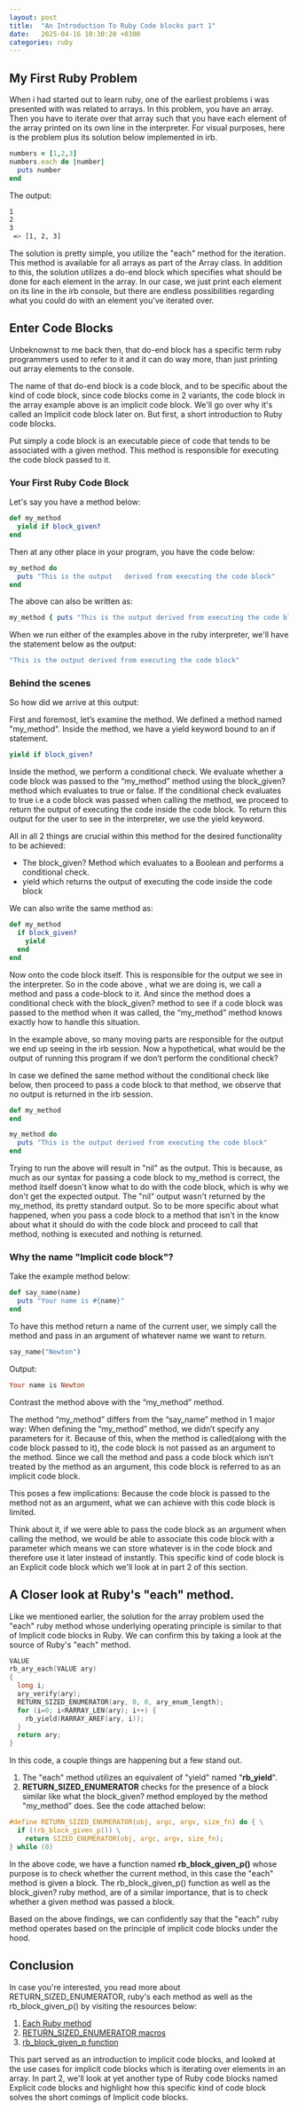 ```yaml
---
layout: post
title:  "An Introduction To Ruby Code blocks part 1"
date:   2025-04-16 10:30:20 +0300
categories: ruby
---
```


## My First Ruby Problem

When i had started out to learn ruby, one of the earliest problems i was presented with was related to arrays. In this problem, you have an array. Then you have to iterate over that array such that you have each element of the array printed on its own line in the interpreter. For visual purposes, here is the problem plus its solution below implemented in irb.

```ruby
numbers = [1,2,3]
numbers.each do |number|
  puts number
end
```

The output:
```bash
1
2
3
 => [1, 2, 3]
```
The solution is pretty simple, you utilize the "each" method for the iteration. This method is available for all arrays as part of the Array class. In addition to this, the solution utilizes a do-end block which specifies what should be done for each element in the array. In our case, we just print each element on its line in the irb console, but there are endless possibilities regarding what you could do with an element you've iterated over. 

## Enter Code Blocks

Unbeknownst to me back then, that do-end block has a specific term ruby programmers used to refer to it and it can do way more, than just printing out array elements to the console.

The name of that do-end block is a code block, and to be specific about the kind of code block, since code blocks come in 2 variants, the code block in the array example above is an implicit code block. We'll go over why it's called an Implicit code block later on. But first, a short introduction to Ruby code blocks.

Put simply a code block is an executable piece of code that tends to be associated with a given method. This method is responsible for executing the code block passed to it.

### Your First Ruby Code Block

Let's say you have a method below:

```ruby
def my_method
  yield if block_given?
end
```

Then at any other place in your program, you have the code below:
```ruby
my_method do
  puts "This is the output   derived from executing the code block"
end
```

The above can also be written as:
```ruby
my_method { puts "This is the output derived from executing the code block"}
```

When we run either of the examples above in the ruby interpreter, we'll have the statement below as the output:

```ruby
"This is the output derived from executing the code block"
```

### Behind the scenes

So how did we arrive at this output:

First and foremost, let’s examine the method. We defined a method named "my_method". Inside the method, we have a yield keyword bound to an if statement. 
```ruby 
yield if block_given?
```
Inside the method, we perform a conditional check. We evaluate whether a code block was passed to the “my_method” method using the block_given? method which evaluates to true or false. If the conditional check evaluates to true i.e a code block was passed when calling the method, we proceed to return the output of executing the code inside the code block. To return this output for the user to see in the interpreter, we use the yield keyword.

All in all 2 things are crucial within this method for the desired functionality to be achieved:
- The block_given? Method which evaluates to a Boolean and performs a conditional check.
- yield which returns the output of executing the code inside the code block

We can also write the same method as:
```ruby
def my_method
  if block_given?
    yield
  end
end
```


Now onto the code block itself.
This is responsible for the output we see in the interpreter. 
So in the code above , what we are doing is, we call a method and pass a code-block to it. And since the method does a conditional check with the block_given? method to see if a code block was passed to the method when it was called, the “my_method” method knows exactly how to handle this situation.

In the example above, so many moving parts are responsible for the output we end up seeing in the irb session. 
Now a hypothetical, what would be the output of running this program if we don’t perform the conditional check?

In case we defined the same method without the conditional check like below, then proceed to pass a code block to that method, we observe that no output is returned in the irb session. 
```ruby
def my_method
end
```

```ruby
my_method do
  puts "This is the output derived from executing the code block"
end
```

Trying to run the above will result in "nil" as the output. This is because, as much as our syntax for passing a code block to my_method is correct, the method itself doesn't know what to do with the code block, which is why we don't get the expected output.
The "nil" output wasn't returned by the my_method, its pretty standard output.
So to be more specific about what happened, when you pass a code block to a method that isn't in the know about what it should do with the code block and proceed to call that method, nothing is executed and nothing is returned.

### Why the name "Implicit code block"?

Take the example method below:
```ruby
def say_name(name)
  puts "Your name is #{name}"
end
```

To have this method return a name of the current user, we simply call the method and pass in an argument of whatever name we want to return.
```ruby
say_name("Newton")
```
Output:
```ruby
Your name is Newton
```

Contrast the method above with the “my_method” method.

The method “my_method” differs from the “say_name” method in 1 major way:
When defining the “my_method” method, we didn’t specify any parameters for it. Because of this, when the method is called(along with the code block passed to it), the code block is not passed as an argument to the method. Since we call the method and pass a code block which isn’t treated by the method as an argument, this code block is referred to as an implicit code block.

This poses a few implications:
Because the code block is passed to the method not as an argument, what we can achieve with this code block is limited. 

Think about it, if we were able to pass the code block as an argument when calling the method, we would be able to associate this code block with a parameter which means we can store whatever is in the code block and therefore use it later instead of instantly. This specific kind of code block is an Explicit code block which we'll look at in part 2 of this section.

## A Closer look at Ruby's "each" method.

Like we mentioned earlier, the solution for the array problem used the "each" ruby method whose underlying operating principle is similar to that of Implicit code blocks in Ruby. We can confirm this by taking a look at the source of Ruby's "each" method. 
```C
VALUE
rb_ary_each(VALUE ary)
{
  long i;
  ary_verify(ary);
  RETURN_SIZED_ENUMERATOR(ary, 0, 0, ary_enum_length);
  for (i=0; i<RARRAY_LEN(ary); i++) {
    rb_yield(RARRAY_AREF(ary, i));
  }
  return ary;
}
```
In this code, a couple things are happening but a few stand out.  

1. The "each" method utilizes an equivalent of "yield" named "**rb_yield**".
2. **RETURN_SIZED_ENUMERATOR**  checks for the presence of a block similar like what the block_given? method employed by the method "my_method" does. 
See the code attached below:

```C
#define RETURN_SIZED_ENUMERATOR(obj, argc, argv, size_fn) do { \
  if (!rb_block_given_p()) \
    return SIZED_ENUMERATOR(obj, argc, argv, size_fn); 
} while (0)
```

In the above code, we have a function named **rb_block_given_p()** whose purpose is to check whether the current method, in this case the "each" method is given a block. The rb_block_given_p() function as well as the block_given? ruby method, are of a similar importance, that is to check whether a given method was passed a block. 

Based on the above findings, we can confidently say that the "each" ruby method operates based on the principle of implicit code blocks under the hood. 

## Conclusion
In case you're interested, you read more about RETURN_SIZED_ENUMERATOR, ruby's each method as well as the rb_block_given_p() by visiting the resources below:
1. [Each Ruby method](https://ruby-doc.org/3.4.1/Array.html#method-i-each)
2. [RETURN_SIZED_ENUMERATOR macros](https://docs.ruby-lang.org/capi/en/master/dc/d1b/include_2ruby_2internal_2intern_2enumerator_8h_source.html)
3. [rb_block_given_p function](https://docs.ruby-lang.org/capi/en/master/d7/d19/group__defmethod.html)

This part served as an introduction to implicit code blocks, and looked at the use cases for implicit code blocks which is iterating over elements in an array. In part 2, we'll look at yet another type of Ruby code blocks named Explicit code blocks and highlight how this specific kind of code block solves the short comings of Implicit code blocks. 